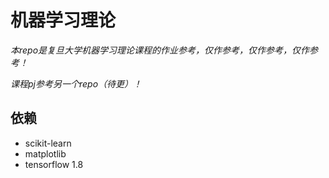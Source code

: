 # 机器学习理论

*本repo是复旦大学机器学习理论课程的作业参考，仅作参考，仅作参考，仅作参考！*

*课程pj参考另一个repo（待更）！*

## 依赖
- scikit-learn
- matplotlib
- tensorflow 1.8
